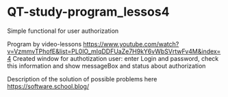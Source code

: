 # QT-study-program_lessos4
Simple functional for user authorization

Program by video-lessons  https://www.youtube.com/watch?v=VzmmvTPhofE&list=PL0lO_mIqDDFUaZe7H9kY6vWbSVrtwFv4M&index=4
Created window for authotization user: enter Login and password, check this information and show messageBox and status about authorization

Description of the solution of possible problems here https://software.school.blog/




